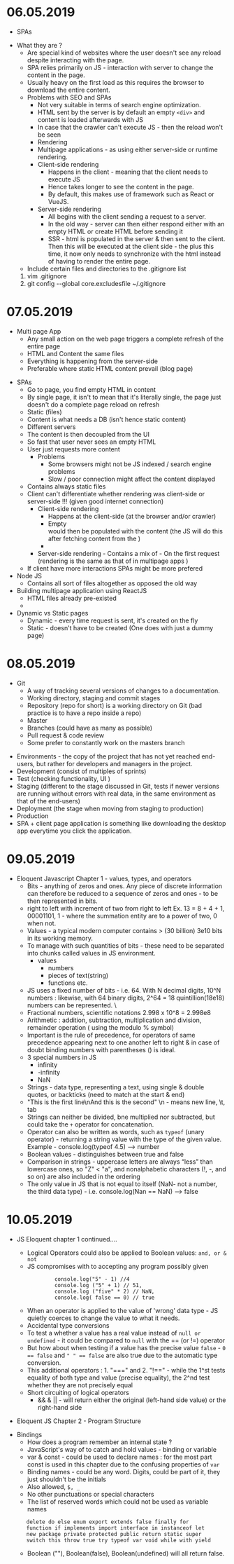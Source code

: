 # 06.05.2019
* SPAs
- What they are ?
    - Are special kind of websites where the user doesn't see any reload despite interacting with the page.
    - SPA relies primarily on JS - interaction with server to change the content in the page.
    - Usually heavy on the first load as this requires the browser to download the entire content.
    - Problems with SEO and SPAs
        - Not very suitable in terms of search engine optimization.
        - HTML sent by the server is by default an empty `<div>` and content is loaded afterwards with JS
        - In case that the crawler can't execute JS - then the reload won't be seen
        - Rendering
        - Multipage applications - as using either server-side or runtime rendering.
        - Client-side rendering
            - Happens in the client - meaning that the client needs to execute JS
            - Hence takes longer to see the content in the page.
            - By default, this makes use of framework such as React or VueJS.
        - Server-side rendering
            - All begins with the client sending a request to a server.
            - In the old way - server can then either respond either with an empty HTML or create HTML before sending it
            - SSR - html is populated in the server & then sent to the client. Then this will be executed at the client side - the plus this time, it now only needs to synchronize with the html instead of having to render the entire page.
    - Include certain files and directories to the .gitignore list
     1. vim .gitignore 
     2. git config --global core.excludesfile ~/.gitignore

# 07.05.2019
* Multi page App
    - Any small action on the web page triggers a complete refresh of the entire page
    - HTML and Content the same files
    - Everything is happening from the server-side
    - Preferable where static HTML content prevail (blog page)
- SPAs
    - Go to page, you find empty HTML in content
    - By single page, it isn't to mean that it's literally single, the page just doesn't do a complete page reload on refresh
    - Static (files)
    - Content is what needs a DB (isn't hence static content)
    - Different servers
    - The content is then decoupled from the UI
    - So fast that user never sees an empty HTML
    - User just requests more content
        - Problems
            - Some browsers might not be JS indexed / search engine problems
            - Slow / poor connection might affect the content displayed
    - Contains always static files
    - Client can't differentiate whether rendering was client-side or server-side !!! (given good internet connection)
        - Client-side rendering
            - Happens at the client-side (at the browser and/or crawler)
            - Empty <div></div> would then be populated with the content (the JS will do this after fetching content from the )
            - 
        - Server-side rendering
                - Contains a mix of 
                - On the first request (rendering is the same as that of in multipage apps )
     - If client have more interactions SPAs might be more prefered
- Node JS
    - Contains all sort of files altogether as opposed the old way 
- Building multipage application using ReactJS
    - HTML files already pre-existed
    - 
- Dynamic vs Static pages
    - Dynamic - every time request is sent, it's created on the fly
    - Static - doesn't have to be created  (One does with just a dummy page)

# 08.05.2019
* Git
    - A way of tracking several versions of changes to a documentation.
    - Working directory, staging and commit stages
    - Repository (repo for short) is a working directory on Git (bad practice is to have a repo inside a repo)
    - Master
    - Branches (could have as many as possible)
    - Pull request & code review
    - Some prefer to constantly work on the masters branch
- Environments - the copy of the project that has not yet reached end-users, but rather for developers and managers in the project.
- Development (consist of multiples of sprints)
- Test (checking functionality, UI )
- Staging (different to the stage discussed in Git, tests if newer versions are running without errors with real data, in the same environment as that of the end-users)
- Deployment (the stage when moving from staging to production)
- Production
- SPA + client page application is something like downloading the desktop app everytime you click the application.

# 09.05.2019
* Eloquent Javascript Chapter 1 - values, types, and operators
    - Bits - anything of zeros and ones. Any piece of discrete information can therefore be reduced to a sequence of zeros and ones - to be then represented in bits.
    -  right to left with increment of two from right to left Ex. 13 = 8 + 4 + 1, 00001101, 1 - where the summation entity are to a power of two, 0 when not.
    - Values - a typical modern computer contains > (30 billion) 3e10 bits in its working memory.
    - To manage with such quantities of bits - these need to be separated into chunks called values in JS environment.
        - values
            - numbers 
            - pieces of text(string)
            - functions etc.
    - JS uses a fixed number of bits - i.e. 64. With N decimal digits, 10^N numbers : likewise, with 64 binary digits, 2^64 = 18 quintillion(18e18) numbers can be represented. \
    - Fractional numbers, scientific notations 2.998 x 10^8 = 2.998e8
    - Arithmetic : addition, subtraction, multiplication and division, remainder operation ( using the modulo % symbol)
    - Important is the rule of precedence, for operators of same precedence appearing next to one another left to right & in case of doubt binding numbers with parentheses () is ideal. 
    - 3 special numbers in JS
        - infinity
        - -infinity
        - NaN
    - Strings - data type, representing a text, using single & double quotes, or backticks (need to match at the start & end)
    - "This is the first line\nAnd this is the second" \n - means new line, \t, tab
    - Strings can neither be divided, bne multiplied nor subtracted, but could take the `+` operator for concatenation.
    - Operator can also be written as words, such as `typeof` (unary operator) - returning a string value with the type of the given value. Example - console.log(typeof 4.5) --> number
    - Boolean values - distinguishes between true and false
    - Comparison in strings - uppercase letters are always “less” than lowercase ones, so "Z" < "a", and nonalphabetic characters (!, -, and so on) are also included in the ordering
    - The only value in JS that is not equal to itself (NaN- not a number, the third data type) - i.e. console.log(Nan == NaN) --> false
# 10.05.2019
* JS Eloquent chapter 1 continued....
    - Logical Operators could also be applied to Boolean values: `and, or & not`
    - JS compromises with to accepting any program possibly given
    ```Examples :  console.log(8 * null) // 0, 
                console.log("5" - 1) //4
                console.log ("5" + 1) // 51, 
                console.log ("five" * 2) // NaN, 
                console.log( false == 0) // true
    ```
    - When an operator is applied to the value of 'wrong' data type - JS quietly coerces to change the value to what it needs.
    - Accidental type conversions
    - To test a whether a value has a real value instead of `null or undefined` - it could be compared to `null` with the == (or !=) operator
    - But how about when testing if a value has the precise value `false` - `0 == false` and `" " == false`  are also true due to the automatic type conversion.
    - This additional operators : 1. "===" and 2. "!==" - while the 1^st tests equality of both type and value (precise equality), the 2^nd test whether they are not precisely equal
    - Short circuiting of logical operators
         - && & || - will return either the original (left-hand side value) or the right-hand side

* Eloquent JS Chapter 2 - Program Structure
- Bindings 
    - How does a program remember an internal state ?
    - JavaScript's way of to catch and hold values - binding or variable
    - var & const - could be used to declare names : for the most part const is used in this chapter due to the confusing properties of `var`
    - Binding names - could be any word. Digits, could be part of it, they just shouldn't be the initials
    - Also allowed, `$, _`
    - No other punctuations or special characters
    - The list of reserved words which could not be used as variable names 
    ```break case catch class const continue debugger default
       delete do else enum export extends false finally for
       function if implements import interface in instanceof let
       new package private protected public return static super
       switch this throw true try typeof var void while with yield
    ```
    - Boolean (""), Boolean(false), Boolean(undefined) will all return false.


        